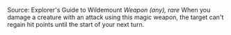 Source: Explorer's Guide to Wildemount
*Weapon (any), rare*
When you damage a creature with an attack using this magic weapon, the target can't regain hit points until the start of your next turn.
